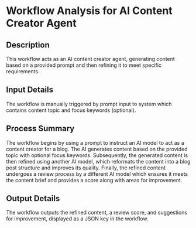 # Workflow Analysis for AI Content Creator Agent

## Description
This workflow acts as an AI content creator agent, generating content based on a provided prompt and then refining it to meet specific requirements.

## Input Details
The workflow is manually triggered by prompt input to system which contains content topic and focus keywords (optional).

## Process Summary
The workflow begins by using a prompt to instruct an AI model to act as a content creator for a blog. The AI generates content based on the provided topic with optional focus keywords. Subsequently, the generated content is then refined using another AI model, which reformats the content into a blog post structure and improves its quality. Finally, the refined content undergoes a review process by a different AI model which ensures it meets the content brief and provides a score along with areas for improvement.

## Output Details
The workflow outputs the refined content, a review score, and suggestions for improvement, displayed as a JSON key in the workflow.
